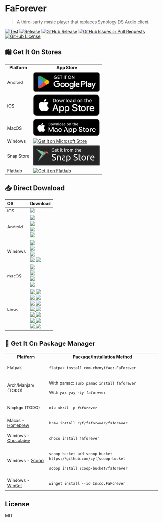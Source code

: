 # FaForever

> A third-party music player that replaces Synology DS Audio client.

[![Test](https://github.com/cyf/faforever/actions/workflows/test.yml/badge.svg)](https://github.com/cyf/faforever/actions/workflows/test.yml)
[![Release](https://github.com/cyf/faforever/actions/workflows/release.yml/badge.svg)](https://github.com/cyf/faforever/actions/workflows/release.yml)
[![GitHub Release](https://img.shields.io/github/v/release/cyf/faforever)](https://github.com/cyf/faforever/releases/latest)
[![GitHub Issues or Pull Requests](https://img.shields.io/github/issues/cyf/faforever)](https://github.com/cyf/faforever/issues/new)
[![GitHub License](https://img.shields.io/github/license/cyf/faforever)](https://raw.githubusercontent.com/cyf/faforever/main/LICENSE)

## 🛍️ Get It On Stores

<table>
  <tr>
    <th>Platform</th>
    <th style="text-align: center">App Store</th>
  </tr>
  <tr>
    <td>Android</td>
    <td>
      <a href="https://play.google.com/store/apps/details?id=com.chenyifaer.faforever">
        <img width="220" alt="Get it on Google Play" src="./docs/assets/Download-on-the-Google-Play.png">
      </a>
    </td>
  </tr>
  <!-- <tr>
    <td>Amazon (TODO)</td>
    <td>
      <a href="https://www.amazon.com/dp/XXXXXX">
        <img width="220" src="./docs/assets/Download-on-the-Amazon-App-Store.png" alt="Get it on Amazon App Store">
      </a>
    </td>
  </tr>
  <tr>
    <td>F-Droid (TODO)</td>
    <td>
      <a href="https://f-droid.org/packages/com.chenyifaer.faforever">
        <img width="220" src="./docs/assets/Download-on-the-F-Droid.svg" alt="Get it on F-Droid">
      </a>
    </td>
  </tr> -->
  <tr>
    <td>iOS</td>
    <td>
      <a href="https://apps.apple.com/us/app/id6504818084">
        <img width="220" alt="Get it on App Store" src="./docs/assets/Download-on-the-App-Store.svg">
      </a>
    </td>
  </tr>
  <tr>
    <td>MacOS</td>
    <td>
      <a href="https://apps.apple.com/us/app/id6504817993">
        <img width="220" alt="Get it on Mac App Store" src="./docs/assets/Download-on-the-Mac-App-Store.svg">
      </a>
    </td>
  </tr>
  <tr>
    <td>Windows</td>
    <td>
      <a href="https://apps.microsoft.com/detail/9P3TM634BKZ1?mode=full">
       <img width="220" alt="Get it on Microsoft Store" src="https://get.microsoft.com/images/en-us%20dark.svg"/>
      </a>
    </td>
  </tr>
  <tr>
    <td>Snap Store</td>
    <td colspan="2">
      <a href="https://snapcraft.io/faforever">
        <img width="220" alt="Get it from the Snap Store" src="./docs/assets/Download-on-the-Snap-Store.svg" />
      </a>
    </td>
  </tr>
  <tr>
    <td>Flathub</td>
    <td colspan="2">
      <a href="https://flathub.org/apps/details/com.chenyifaer.FaForever">
        <img width="220" alt="Get it on Flathub" src="https://flathub.org/assets/badges/flathub-badge-en.png">
      </a>
    </td>
  </tr>
</table>

## 📥 Direct Download

<div align=left>
<table>
    <thead align=left>
        <tr>
            <th>OS</th>
            <th>Download</th>
        </tr>
    </thead>
    <tbody align=left>
        <tr>
        <td>iOS</td>
            <td>
              <a href="https://github.com/cyf/faforever/releases/download/v1.0.0+47/FaForever_1.0.0+47-free.ipa"><img src="https://img.shields.io/badge/IPA-Universal-A3D9A5.svg?logo=ios"></a>
            </td>
        </tr>
        <tr>
        <td>Android</td>
            <td>
              <a href="https://github.com/cyf/faforever/releases/download/v1.0.0+47/FaForever_1.0.0+47_universal.apk"><img src="https://img.shields.io/badge/APK-Universal-FF0000.svg?logo=android"></a><br>
              <a href="https://github.com/cyf/faforever/releases/download/v1.0.0+47/FaForever_1.0.0+47_arm64-v8a.apk"><img src="https://img.shields.io/badge/APK-ARMv8-FFA500.svg?logo=android"></a><br>
              <a href="https://github.com/cyf/faforever/releases/download/v1.0.0+47/FaForever_1.0.0+47_armeabi-v7a.apk"><img src="https://img.shields.io/badge/APK-ARMv7-00FF00.svg?logo=android"></a><br>
              <a href="https://github.com/cyf/faforever/releases/download/v1.0.0+47/FaForever_1.0.0+47_x86_64.apk"><img src="https://img.shields.io/badge/APK-x64-0000FF.svg?logo=android"></a>
            </td>
        </tr>
        <tr>
            <td>Windows</td>
            <td>
              <a href="https://github.com/cyf/faforever/releases/download/v1.0.0+47/faforever_1.0.0+47_windows_x64.msix"><img src="https://img.shields.io/badge/Msix-x64-FF6F61.svg?logo=windows"></a><br>
              <a href="https://github.com/cyf/faforever/releases/download/v1.0.0+47/faforever_1.0.0+47_windows_x64.exe"><img src="https://img.shields.io/badge/Exe-x64-FF9A8B.svg?logo=windows"></a><br>
              <a href="https://github.com/cyf/faforever/releases/download/v1.0.0+47/faforever_1.0.0+47_windows_x64.zip"><img src="https://img.shields.io/badge/Zip-x64-FFB347.svg?logo=windows"></a><br>
              <a href="https://github.com/cyf/faforever/releases/download/v1.0.0+47/faforever_1.0.0+47_windows_x64_en-US.msi"><img src="https://img.shields.io/badge/Msi_(en--US)-x64-6BFF66.svg?logo=windows"></a>
              <a href="https://github.com/cyf/faforever/releases/download/v1.0.0+47/faforever_1.0.0+47_windows_x64_zh-CN.msi"><img src="https://img.shields.io/badge/Msi_(zh--CN)-x64-66B2FF.svg?logo=windows"></a>
            </td>
        </tr>
        <tr>
            <td>macOS</td>
            <td>
              <a href="https://github.com/cyf/faforever/releases/download/v1.0.0+47/FaForever_1.0.0+47_macos_universal.dmg"><img src="https://img.shields.io/badge/DMG-Universal-FF5733.svg?logo=apple"></a><br>
              <a href="https://github.com/cyf/faforever/releases/download/v1.0.0+47/FaForever_1.0.0+47_macos_universal.pkg"><img src="https://img.shields.io/badge/PKG-Universal-FFBD33.svg?logo=apple" /></a><br>
              <a href="https://github.com/cyf/faforever/releases/download/v1.0.0+47/FaForever_1.0.0+47_macos_universal.tar.gz"><img src="https://img.shields.io/badge/Tarball-Universal-33FF57.svg?logo=apple"></a><br>
              <a href="https://github.com/cyf/faforever/releases/download/v1.0.0+47/FaForever_1.0.0+47_macos_universal.zip"><img src="https://img.shields.io/badge/Zip-Universal-3357FF.svg?logo=apple"></a>
            </td>
        </tr>
        <tr>
            <td>Linux</td>
            <td>
              <a href="https://github.com/cyf/faforever/releases/download/v1.0.0+47/faforever_1.0.0+47_linux_amd64.AppImage"><img src="https://img.shields.io/badge/AppImage-x64-FF5733.svg?logo=linux"> </a>
              <a href="https://github.com/cyf/faforever/releases/download/v1.0.0+47/faforever_1.0.0+47_linux_aarch64.AppImage"><img src="https://img.shields.io/badge/AppImage-aarch64-FF5733.svg?logo=linux"> </a><br>
              <a href="https://github.com/cyf/faforever/releases/download/v1.0.0+47/faforever_1.0.0+47_linux_amd64.deb"><img src="https://img.shields.io/badge/Deb-x64-FF8D1A.svg?logo=debian"> </a>
              <a href="https://github.com/cyf/faforever/releases/download/v1.0.0+47/faforever_1.0.0+47_linux_aarch64.deb"><img src="https://img.shields.io/badge/Deb-aarch64-FF8D1A.svg?logo=debian"> </a><br>
              <a href="https://github.com/cyf/faforever/releases/download/v1.0.0+47/FaForever_1.0.0+47_linux_amd64.pacman"><img src="https://img.shields.io/badge/Pacman-x64-0080FF.svg?logo=archlinux"> </a>
              <a href="https://github.com/cyf/faforever/releases/download/v1.0.0+47/FaForever_1.0.0+47_linux_aarch64.pacman"><img src="https://img.shields.io/badge/Pacman-aarch64-0080FF.svg?logo=archlinux"> </a><br>
              <a href="https://github.com/cyf/faforever/releases/download/v1.0.0+47/faforever_1.0.0+47_linux_amd64.rpm"><img src="https://img.shields.io/badge/Rpm-x64-FFEB3B.svg?logo=redhat"> </a>
              <a href="https://github.com/cyf/faforever/releases/download/v1.0.0+47/faforever_1.0.0+47_linux_aarch64.rpm"><img src="https://img.shields.io/badge/Rpm-aarch64-FFEB3B.svg?logo=redhat"> </a><br>
              <a href="https://github.com/cyf/faforever/releases/download/v1.0.0+47/faforever_1.0.0+47_linux_amd64.snap"><img src="https://img.shields.io/badge/Snap-x64-D4E157.svg?logo=ubuntu"> </a>
              <a href="https://github.com/cyf/faforever/releases/download/v1.0.0+47/faforever_1.0.0+47_linux_aarch64.snap"><img src="https://img.shields.io/badge/Snap-aarch64-D4E157.svg?logo=ubuntu"> </a><br>
              <a href="https://github.com/cyf/faforever/releases/download/v1.0.0+47/faforever_1.0.0+47_linux_amd64.tar.gz"><img src="https://img.shields.io/badge/Tarball-x64-66BB6A.svg?logo=7zip"> </a>
              <a href="https://github.com/cyf/faforever/releases/download/v1.0.0+47/faforever_1.0.0+47_linux_aarch64.tar.gz"><img src="https://img.shields.io/badge/Tarball-aarch64-66BB6A.svg?logo=7zip"> </a><br>
              <a href="https://github.com/cyf/faforever/releases/download/v1.0.0+47/faforever_1.0.0+47_linux_amd64.zip"><img src="https://img.shields.io/badge/Zip-x64-4FC3F7.svg?logo=7zip"> </a>
              <a href="https://github.com/cyf/faforever/releases/download/v1.0.0+47/faforever_1.0.0+47_linux_aarch64.zip"><img src="https://img.shields.io/badge/Zip-aarch64-4FC3F7.svg?logo=7zip"> </a>
            </td>
        </tr>
    </tbody>
</table>

</div>

## 📜 Get It On Package Manager

<table>
  <tr>
    <th>Platform</th>
    <th>Package/Installation Method</th>
  </tr>
  <tr>
    <td>Flatpak</td>
    <td>
      <p><code>flatpak install com.chenyifaer.FaForever</code></p>
    </td>
  </tr>
  <tr>
    <td>Arch/Manjaro (TODO)</td>
    <td>
      <p>With pamac: <code>sudo pamac install faforever</code></p>
      <p>With yay: <code>yay -Sy faforever</code></p>
    </td>
  </tr>
  <tr>
    <td>Nixpkgs (TODO)</td>
    <td>
      <p><code>nix-shell -p faforever</code></p>
    </td>
  </tr>
  <tr>
    <td>Macos - <a href="https://brew.sh">Homebrew</a></td>
    <td>
     <p><code>brew install cyf/faforever/faforever</code></p>
    </td>
  </tr>
  <tr>
    <td>Windows - <a href="https://chocolatey.org">Chocolatey</a></td>
    <td>
      <p><code>choco install faforever</code></p>
    </td>
  </tr>
  <tr>
    <td>Windows - <a href="https://scoop.sh">Scoop</a></td>
    <td>
      <p><code>scoop bucket add scoop-bucket https://github.com/cyf/scoop-bucket</code></p>
      <p><code>scoop install scoop-bucket/faforever</code></p>
    </td>
  </tr>
  <tr>
    <td>Windows - <a href="https://github.com/microsoft/winget-cli">WinGet</a></td>
    <td>
      <p><code>winget install --id Insco.FaForever</code></p>
    </td>
  </tr>
</table>

## License

MIT
